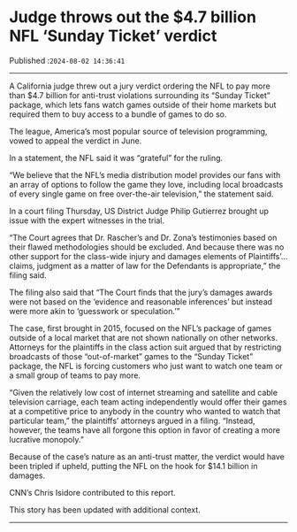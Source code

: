 # Judge throws out the $4.7 billion NFL ‘Sunday Ticket’ verdict

Published :`2024-08-02 14:36:41`

---

A California judge threw out a jury verdict ordering the NFL to pay more than $4.7 billion for anti-trust violations surrounding its “Sunday Ticket” package, which lets fans watch games outside of their home markets but required them to buy access to a bundle of games to do so.

The league, America’s most popular source of television programming, vowed to appeal the verdict in June.

In a statement, the NFL said it was “grateful” for the ruling.

“We believe that the NFL’s media distribution model provides our fans with an array of options to follow the game they love, including local broadcasts of every single game on free over-the-air television,” the statement said.

In a court filing Thursday, US District Judge Philip Gutierrez brought up issue with the expert witnesses in the trial.

“The Court agrees that Dr. Rascher’s and Dr. Zona’s testimonies based on their flawed methodologies should be excluded. And because there was no other support for the class-wide injury and damages elements of Plaintiffs’… claims, judgment as a matter of law for the Defendants is appropriate,” the filing said.

The filing also said that “The Court finds that the jury’s damages awards were not based on the ‘evidence and reasonable inferences’ but instead were more akin to ‘guesswork or speculation.’”

The case, first brought in 2015, focused on the NFL’s package of games outside of a local market that are not shown nationally on other networks. Attorneys for the plaintiffs in the class action suit argued that by restricting broadcasts of those “out-of-market” games to the “Sunday Ticket” package, the NFL is forcing customers who just want to watch one team or a small group of teams to pay more.

“Given the relatively low cost of internet streaming and satellite and cable television carriage, each team acting independently would offer their games at a competitive price to anybody in the country who wanted to watch that particular team,” the plaintiffs’ attorneys argued in a filing. “Instead, however, the teams have all forgone this option in favor of creating a more lucrative monopoly.”

Because of the case’s nature as an anti-trust matter, the verdict would have been tripled if upheld, putting the NFL on the hook for $14.1 billion in damages.

CNN’s Chris Isidore contributed to this report.

This story has been updated with additional context.

---

